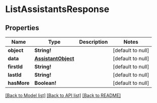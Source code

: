 # ListAssistantsResponse

## Properties
Name | Type | Description | Notes
------------ | ------------- | ------------- | -------------
**object** | **String!** |  | [default to null]
**data** | [**AssistantObject**](AssistantObject.md) |  | [default to null]
**firstId** | **String!** |  | [default to null]
**lastId** | **String!** |  | [default to null]
**hasMore** | **Boolean!** |  | [default to null]

[[Back to Model list]](../README.md#documentation-for-models) [[Back to API list]](../README.md#documentation-for-api-endpoints) [[Back to README]](../README.md)


